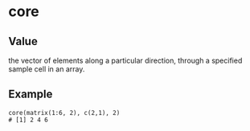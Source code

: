 core
====

Value
-----

the vector of elements along a particular direction,
through a specified sample cell in an array.

Example
-------
        
    core(matrix(1:6, 2), c(2,1), 2)
    # [1] 2 4 6
    
